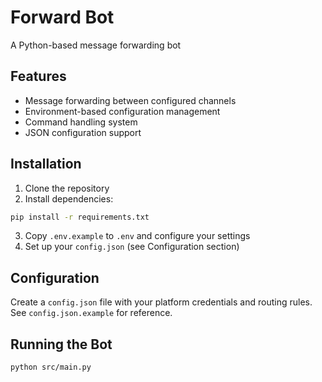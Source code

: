# Forward Bot

A Python-based message forwarding bot

## Features
- Message forwarding between configured channels
- Environment-based configuration management
- Command handling system
- JSON configuration support

## Installation
1. Clone the repository
2. Install dependencies:
```bash
pip install -r requirements.txt
```
3. Copy `.env.example` to `.env` and configure your settings
4. Set up your `config.json` (see Configuration section)

## Configuration
Create a `config.json` file with your platform credentials and routing rules. See `config.json.example` for reference.

## Running the Bot
```bash
python src/main.py
```
